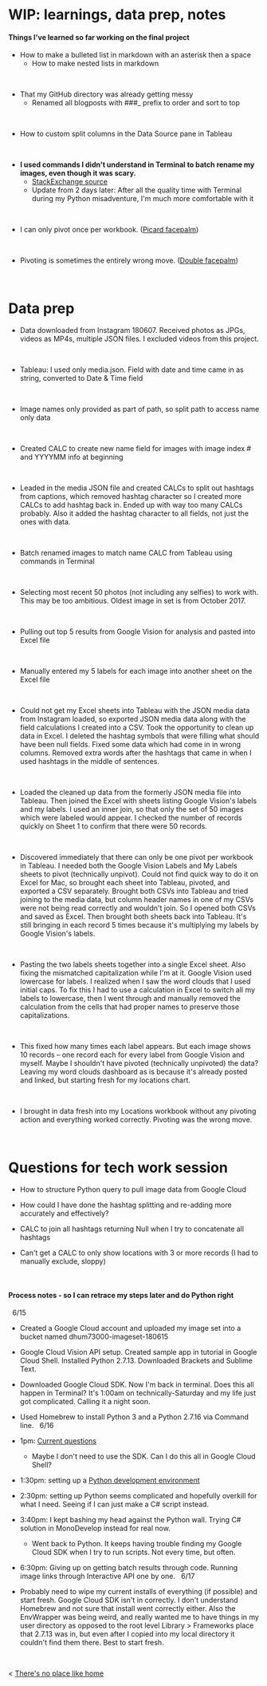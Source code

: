 # WIP: learnings, data prep, notes

#### Things I've learned so far working on the final project

* How to make a bulleted list in markdown with an asterisk then a space
    * How to make nested lists in markdown

&nbsp;
* That my GitHub directory was already getting messy
    * Renamed all blogposts with ###_ prefix to order and sort to top
    
&nbsp;
* How to custom split columns in the Data Source pane in Tableau
    
&nbsp;
* **I used commands I didn't understand in Terminal to batch rename my images, even though it was scary.**
    * [StackExchange source](https://apple.stackexchange.com/questions/236213/renaming-files-names-in-bulk-any-smarter-solution)
    * Update from 2 days later: After all the quality time with Terminal during my Python misadventure, I'm much more comfortable with it
    
&nbsp;
* I can only pivot once per workbook. (<a href="//imgur.com/iWKad22">Picard facepalm</a>)

&nbsp;
* Pivoting is sometimes the entirely wrong move. (<a href="//imgur.com/jiFfM.jpg">Double facepalm</a>)


    
&nbsp; &nbsp; &nbsp; &nbsp;


# Data prep
* Data downloaded from Instagram 180607. Received photos as JPGs, videos as MP4s, multiple JSON files. I excluded videos from this project.

&nbsp;
* Tableau: I used only media.json. Field with date and time came in as string, converted to Date & Time field

&nbsp;
* Image names only provided as part of path, so split path to access name only data

&nbsp;
* Created CALC to create new name field for images with image index # and YYYYMM info at beginning

&nbsp;
* Leaded in the media JSON file and created CALCs to split out hashtags from captions, which removed hashtag character so I created more CALCs to add hashtag back in. Ended up with way too many CALCs probably. Also it added the hashtag character to all fields, not just the ones with data.

&nbsp;
* Batch renamed images to match name CALC from Tableau using commands in Terminal

&nbsp;
* Selecting most recent 50 photos (not including any selfies) to work with. This may be too ambitious. Oldest image in set is from October 2017.

&nbsp;
* Pulling out top 5 results from Google Vision for analysis and pasted into Excel file

&nbsp; 
* Manually entered my 5 labels for each image into another sheet on the Excel file

&nbsp; 
* Could not get my Excel sheets into Tableau with the JSON media data from Instagram loaded, so exported JSON media data along with the field calculations I created into a CSV. Took the opportunity to clean up data in Excel. I deleted the hashtag symbols that were filling what should have been null fields. Fixed some data which had come in in wrong columns. Removed extra words after the hashtags that came in when I used hashtags in the middle of sentences.

&nbsp;
* Loaded the cleaned up data from the formerly JSON media file into Tableau. Then joined the Excel with sheets listing Google Vision's labels and my labels. I used an inner join, so that only the set of 50 images which were labeled would appear. I checked the number of records quickly on Sheet 1 to confirm that there were 50 records.

&nbsp;
* Discovered immediately that there can only be one pivot per workbook in Tableau. I needed both the Google Vision Labels and My Labels sheets to pivot (technically unpivot). Could not find quick way to do it on Excel for Mac, so brought each sheet into Tableau, pivoted, and exported a CSV separately. Brought both CSVs into Tableau and tried joining to the media data, but column header names in one of my CSVs were not being read correctly and wouldn't join. So I opened both CSVs and saved as Excel. Then brought both sheets back into Tableau. It's still bringing in each record 5 times because it's multiplying my labels by Google Vision's labels.

&nbsp;
* Pasting the two labels sheets together into a single Excel sheet. Also fixing the mismatched capitalization while I'm at it. Google Vision used lowercase for labels. I realized when I saw the word clouds that I used initial caps. To fix this I had to use a calculation in Excel to switch all my labels to lowercase, then I went through and manually removed the calculation from the cells that had proper names to preserve those capitalizations.

&nbsp;
* This fixed how many times each label appears. But each image shows 10 records – one record each for every label from Google Vision and myself. Maybe I shouldn't have pivoted (technically unpivoted) the data? Leaving my word clouds dashboard as is because it's already posted and linked, but starting fresh for my locations chart.

&nbsp;
* I brought in data fresh into my Locations workbook without any pivoting action and everything worked correctly. Pivoting was the wrong move.

&nbsp; &nbsp; &nbsp; &nbsp;


# Questions for tech work session
* How to structure Python query to pull image data from Google Cloud

* How could I have done the hashtag splitting and re-adding more accurately and effectively?

* CALC to join all hashtags returning Null when I try to concatenate all hashtags

* Can't get a CALC to only show locations with 3 or more records (I had to manually exclude, sloppy)


&nbsp; &nbsp; &nbsp; &nbsp;

#### Process notes - so I can retrace my steps later and do Python right

&nbsp;
6/15
* Created a Google Cloud account and uploaded my image set into a bucket named dhum73000-imageset-180615
* Google Cloud Vision API setup. Created sample app in tutorial in Google Cloud Shell. Installed Python 2.7.13. Downloaded Brackets and Sublime Text.
* Downloaded Google Cloud SDK. Now I'm back in terminal. Does this all happen in Terminal? It's 1:00am on technically-Saturday and my life just got complicated. Calling it a night soon.
* Used Homebrew to install Python 3 and a Python 2.7.16 via Command line.
&nbsp;
6/16
* 1pm: [Current questions](https://docs.google.com/presentation/d/1oq3hsq7qOgkFmn7fg6CCQDI_6x2zVZVOMpbbTcDpbSk/edit?usp=sharing)
    * Maybe I don't need to use the SDK. Can I do this all in Google Cloud Shell?
* 1:30pm: setting up a [Python development environment](https://cloud.google.com/python/setup)
* 2:30pm: setting up Python seems complicated and hopefully overkill for what I need. Seeing if I can just make a C# script instead.
* 3:40pm: I kept bashing my head against the Python wall. Trying C# solution in MonoDevelop instead for real now. 
    * Went back to Python. It keeps having trouble finding my Google Cloud SDK when I try to run scripts. Not every time, but often.
* 6:30pm: Giving up on getting batch results through code. Running image links through Interactive API one by one.
&nbsp;
6/17
* Probably need to wipe my current installs of everything (if possible) and start fresh. Google Cloud SDK isn't in correctly. I don't understand Homebrew and not sure that install went correctly either. Also the EnvWrapper was being weird, and really wanted me to have things in my user directory as opposed to the root level Library > Frameworks place that 2.7.13 was in, but even after I copied into my local directory it couldn't find them there. Best to start fresh.


  &nbsp; &nbsp; &nbsp; &nbsp;
  

< [There's no place like home](./index.md)
